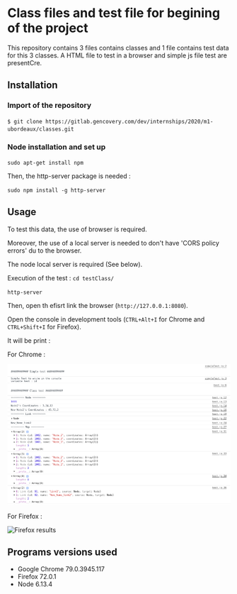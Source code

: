 # Class files and test file for begining of the project
This repository contains 3 files contains classes and 1 file contains test data for this 3 classes.
A HTML file to test in a browser and simple js file test are presentCre.

## Installation

### Import of the repository
`$ git clone https://gitlab.gencovery.com/dev/internships/2020/m1-ubordeaux/classes.git`

### Node installation and set up
`sudo apt-get install npm`

Then, the http-server package is needed : 

`sudo npm install -g http-server`

## Usage
To test this data, the use of browser is required.

Moreover, the use of a local server is needed to don't have 'CORS policy errors' du to the browser.

The node local server is required (See below). 

Execution of the test :
`cd testClass/`

`http-server`

Then, open th efisrt link the browser (`http://127.0.0.1:8080`).

Open the console in development tools (`CTRL+Alt+I` for Chrome and `CTRL+Shift+I` for Firefox).

It will be print :

For Chrome : 

![Chrome results](./ChromeCapture.png)

For Firefox :

![Firefox results](./Firefox.png)

## Programs versions used
* Google Chrome 79.0.3945.117
* Firefox 72.0.1
* Node 6.13.4